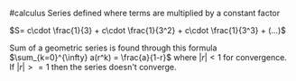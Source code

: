 #calculus 
Series defined where terms are multiplied by a constant factor

$S= c\cdot \frac{1}{3} + c\cdot \frac{1}{3^2} + c\cdot \frac{1}{3^3} + (...)$

Sum of a geometric series is found through this formula
$\sum_{k=0}^{\infty} a(r^k) = \frac{a}{1-r}$ where $|r|<1$ for convergence. If $|r|>=1$ then the series doesn't converge.